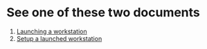 # See one of these two documents

1. [Launching a workstation](./workstation-launch.md)
2. [Setup a launched workstation](./workstation-setup.md)
